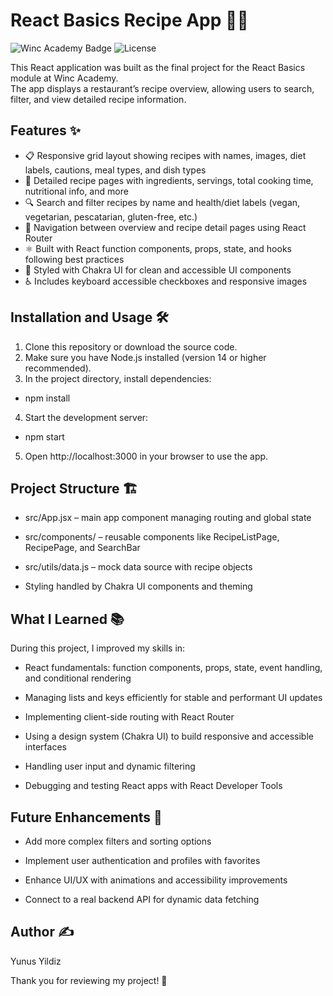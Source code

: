 # React Basics Recipe App 🍲📱

![Winc Academy Badge](https://img.shields.io/badge/academy-Winc-blue)
![License](https://img.shields.io/badge/license-MIT-green)

This React application was built as the final project for the React Basics module at Winc Academy.  
The app displays a restaurant’s recipe overview, allowing users to search, filter, and view detailed recipe information.

## Features ✨

- 📋 Responsive grid layout showing recipes with names, images, diet labels, cautions, meal types, and dish types  
- 📖 Detailed recipe pages with ingredients, servings, total cooking time, nutritional info, and more  
- 🔍 Search and filter recipes by name and health/diet labels (vegan, vegetarian, pescatarian, gluten-free, etc.)  
- 🚪 Navigation between overview and recipe detail pages using React Router  
- ⚛️ Built with React function components, props, state, and hooks following best practices  
- 🎨 Styled with Chakra UI for clean and accessible UI components  
- ♿ Includes keyboard accessible checkboxes and responsive images

## Installation and Usage 🛠️

1. Clone this repository or download the source code.  
2. Make sure you have Node.js installed (version 14 or higher recommended).  
3. In the project directory, install dependencies:

- npm install
   
4. Start the development server:

- npm start

5. Open http://localhost:3000 in your browser to use the app.

## Project Structure 🏗️
- src/App.jsx – main app component managing routing and global state

- src/components/ – reusable components like RecipeListPage, RecipePage, and SearchBar

- src/utils/data.js – mock data source with recipe objects

- Styling handled by Chakra UI components and theming


## What I Learned 📚
During this project, I improved my skills in:

- React fundamentals: function components, props, state, event handling, and conditional rendering

- Managing lists and keys efficiently for stable and performant UI updates

- Implementing client-side routing with React Router

- Using a design system (Chakra UI) to build responsive and accessible interfaces

- Handling user input and dynamic filtering

- Debugging and testing React apps with React Developer Tools

## Future Enhancements 🚀
- Add more complex filters and sorting options

- Implement user authentication and profiles with favorites

- Enhance UI/UX with animations and accessibility improvements

- Connect to a real backend API for dynamic data fetching

## Author ✍️

Yunus Yildiz


Thank you for reviewing my project! 🙏
